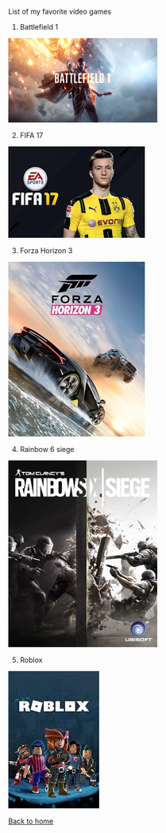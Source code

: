 List of my favorite video games
1. Battlefield 1

<img width="300" src="images/Battlefield.jpg" title="Battlefield picture" />

2. FIFA 17

<img src="images/FIFA17.jpeg" title="FIFA picture" />

3. Forza Horizon 3

<img src="images/Forza_horizon_3.jpg" title="Forza horizon 3 picture" />

4. Rainbow 6 siege

<img width="300" src="images/Rainbow_six_siege.jpg" title="Rainbow six siege" />

5. Roblox

<img src="roblox.jpeg" title="roblox picture" />

[Back to home](README.md)

